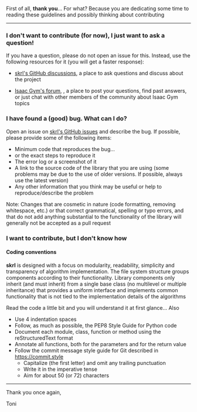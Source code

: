 
First of all, **thank you**... For what? Because you are dedicating some time to reading these guidelines and possibly thinking about contributing

<hr>

### I don't want to contribute (for now), I just want to ask a question!

If you have a question, please do not open an issue for this. Instead, use the following resources for it (you will get a faster response):

- [skrl's GitHub discussions](https://github.com/Toni-SM/skrl/discussions), a place to ask questions and discuss about the project

- [Isaac Gym's forum](https://forums.developer.nvidia.com/c/agx-autonomous-machines/isaac/isaac-gym/322), , a place to post your questions, find past answers, or just chat with other members of the community about Isaac Gym topics

### I have found a (good) bug. What can I do?

Open an issue on [skrl's GitHub issues](https://github.com/Toni-SM/skrl/issues) and describe the bug. If possible, please provide some of the following items:

- Minimum code that reproduces the bug...
- or the exact steps to reproduce it 
- The error log or a screenshot of it
- A link to the source code of the library that you are using (some problems may be due to the use of older versions. If possible, always use the latest version)
- Any other information that you think may be useful or help to reproduce/describe the problem

Note: Changes that are cosmetic in nature (code formatting, removing whitespace, etc.) or that correct grammatical, spelling or typo errors, and that do not add anything substantial to the functionality of the library will generally not be accepted as a pull request

### I want to contribute, but I don't know how

#### Coding conventions

**skrl** is designed with a focus on modularity, readability, simplicity and transparency of algorithm implementation. The file system structure groups components according to their functionality. Library components only inherit (and must inherit) from a single base class (no multilevel or multiple inheritance) that provides a uniform interface and implements common functionality that is not tied to the implementation details of the algorithms

Read the code a little bit and you will understand it at first glance... Also

- Use 4 indentation spaces
- Follow, as much as possible, the PEP8 Style Guide for Python code
- Document each module, class, function or method using the reStructuredText format
- Annotate all functions, both for the parameters and for the return value
- Follow the commit message style guide for Git described in https://commit.style
  - Capitalize (the first letter) and omit any trailing punctuation
  - Write it in the imperative tense
  - Aim for about 50 (or 72) characters

<hr>

Thank you once again,

Toni